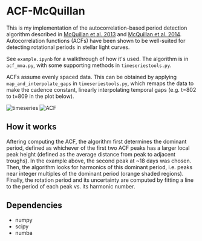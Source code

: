 # ACF-McQuillan
This is my implementation of the autocorrelation-based period detection algorithm described in [McQuillan et al. 2013](https://ui.adsabs.harvard.edu/abs/2013MNRAS.432.1203M/abstract) and [McQuillan et al. 2014](https://ui.adsabs.harvard.edu/abs/2014ApJS..211...24M/abstract). 
Autocorrelation functions (ACFs) have been shown to be well-suited for detecting rotational periods in stellar light curves.

See `example.ipynb` for a walkthrough of how it's used. The algorithm is in `acf_mma.py`, with some supporting methods in `timeseriestools.py`. 

ACFs assume evenly spaced data. This can be obtained by applying `map_and_interpolate_gaps` in `timeseriestools.py`, which remaps the data to make the cadence constant, linearly interpolating temporal gaps (e.g. t=802 to t=809 in the plot below).

![timeseries](https://github.com/canisli/ACF-McQuillan/assets/73449574/ac6b8479-300f-4a1c-a4f7-e799a032bcf9)
![ACF](https://github.com/canisli/ACF-McQuillan/assets/73449574/099902b7-8247-41df-b94e-dcfe13bb9c64)

## How it works
Aftering computing the ACF, the algorithm first determines the dominant period, defined as whichever of the first two ACF peaks has a larger local peak height (defined as the average distance from peak to adjacent troughs). In the example above, the second peak at ~18 days was chosen. Then, the algorithm looks for harmonics of this dominant period, i.e. peaks near integer multiples of the dominant period (orange shaded regions). Finally, the rotation period and its uncertainty are computed by fitting a line to the period of each peak vs. its harmonic number.

## Dependencies
* numpy
* scipy
* numba
